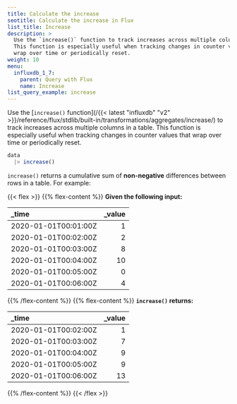 ```yaml
---
title: Calculate the increase
seotitle: Calculate the increase in Flux
list_title: Increase
description: >
  Use the `increase()` function to track increases across multiple columns in a table.
  This function is especially useful when tracking changes in counter values that
  wrap over time or periodically reset.
weight: 10
menu:
  influxdb_1_7:
    parent: Query with Flux
    name: Increase
list_query_example: increase
---
```


Use the [`increase()` function](/{{< latest "influxdb" "v2" >}}/reference/flux/stdlib/built-in/transformations/aggregates/increase/)
to track increases across multiple columns in a table.
This function is especially useful when tracking changes in counter values that
wrap over time or periodically reset.

```js
data
  |> increase()
```

`increase()` returns a cumulative sum of **non-negative** differences between rows in a table.
For example:

{{< flex >}}
{{% flex-content %}}
**Given the following input:**

| _time                | _value |
|:-----                | ------:|
| 2020-01-01T00:01:00Z | 1      |
| 2020-01-01T00:02:00Z | 2      |
| 2020-01-01T00:03:00Z | 8      |
| 2020-01-01T00:04:00Z | 10     |
| 2020-01-01T00:05:00Z | 0      |
| 2020-01-01T00:06:00Z | 4      |
{{% /flex-content %}}
{{% flex-content %}}
**`increase()` returns:**

| _time                | _value |
|:-----                | ------:|
| 2020-01-01T00:02:00Z | 1      |
| 2020-01-01T00:03:00Z | 7      |
| 2020-01-01T00:04:00Z | 9      |
| 2020-01-01T00:05:00Z | 9      |
| 2020-01-01T00:06:00Z | 13     |
{{% /flex-content %}}
{{< /flex >}}
